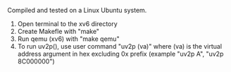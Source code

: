 Compiled and tested on a Linux Ubuntu system.

1. Open terminal to the xv6 directory
2. Create Makefle with "make"
3. Run qemu (xv6) with "make qemu"
4. To run uv2p(), use user command "uv2p (va)" where (va) is the virtual address argument in hex excluding 0x prefix (example "uv2p A", "uv2p 8C000000")
